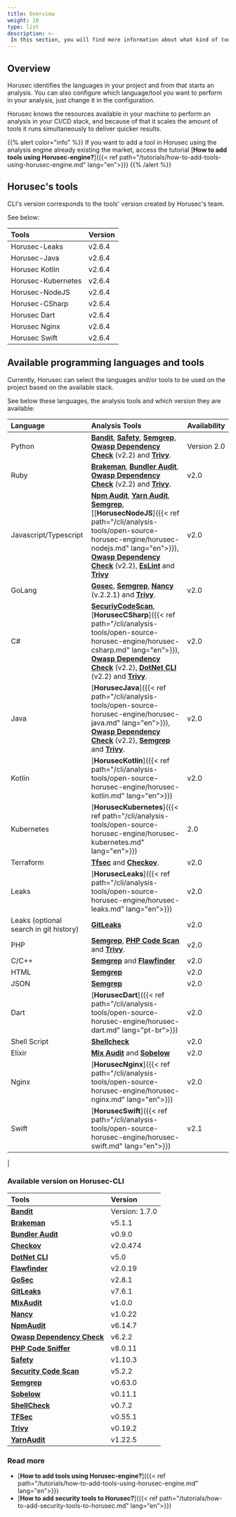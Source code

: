 ```yaml
---
title: Overview
weight: 10
type: list
description: >-
 In this section, you will find more information about what kind of tools Horusec-CLI uses in the analysis. 
---
```


## Overview 

Horusec identifies the languages in your project and from that starts an analysis. You can also configure which language/tool you want to perform in your analysis, just change it in the configuration.

Horusec knows the resources available in your machine to perform an analysis in your CI/CD stack, and because of that it scales the amount of tools it runs simultaneously to deliver quicker results.

{{% alert color="info" %}}
If you want to add a tool in Horusec using the analysis engine already existing the market, access the tutorial [**How to add tools using Horusec-engine?**]({{< ref path="/tutorials/how-to-add-tools-using-horusec-engine.md" lang="en">}})
{{% /alert %}}


## **Horusec's tools**
CLI's version corresponds to the tools' version created by Horusec's team.

See below: 

| **Tools** | **Version** |
| :--- | :--- |
| Horusec-Leaks |v2.6.4 |
| Horusec-Java |v2.6.4  | 
| Horusec Kotlin |v2.6.4 |
| Horusec-Kubernetes |v2.6.4| 
| Horusec-NodeJS |v2.6.4 |
| Horusec-CSharp |v2.6.4| 
| Horusec Dart |v2.6.4|
| Horusec Nginx |v2.6.4| 
| Horusec Swift |v2.6.4| 


## **Available programming languages and tools** 

Currently, Horusec can select the languages ​​and/or tools to be used on the project based on the available stack.

See below these languages, the analysis tools and which version they are available:

| **Language** | **Analysis Tools** | **Availability** |
| :--- | :--- | :--- | 
| Python |[**Bandit**](https://github.com/PyCQA/bandit), [**Safety**](https://github.com/pyupio/safety), [**Semgrep**](https://github.com/returntocorp/semgrep), [**Owasp Dependency Check**](https://github.com/jeremylong/DependencyCheck) (v2.2) and [**Trivy**](https://aquasecurity.github.io/trivy/v0.19.2/). | Version 2.0
| Ruby |[**Brakeman**](https://github.com/presidentbeef/brakeman), [**Bundler Audit**](https://github.com/rubysec/bundler-audit), [**Owasp Dependency Check**](https://github.com/jeremylong/DependencyCheck) (v2.2) and [**Trivy**](https://aquasecurity.github.io/trivy/v0.19.2/). | v2.0
| Javascript/Typescript |[**Npm Audit**](https://docs.npmjs.com/cli/audit), [**Yarn Audit**](https://yarnpkg.com/lang/en/docs/cli/audit/), [**Semgrep**](https://github.com/returntocorp/semgrep), [[**HorusecNodeJS**]({{< ref path="/cli/analysis-tools/open-source-horusec-engine/horusec-nodejs.md" lang="en">}}), [**Owasp Dependency Check**](https://github.com/jeremylong/DependencyCheck) (v2.2), [**EsLint**](https://github.com/eslint/eslint) and [**Trivy**](https://aquasecurity.github.io/trivy/v0.19.2/) | v2.0
| GoLang |[**Gosec**](https://github.com/securego/gosec), [**Semgrep**](https://github.com/returntocorp/semgrep), [**Nancy**](https://github.com/sonatype-nexus-community/nancy) (v.2.2.1) and [**Trivy**](https://aquasecurity.github.io/trivy/v0.19.2/). | v2.0
| C\#|[**SecuriyCodeScan**](https://security-code-scan.github.io), [**HorusecCSharp**]({{< ref path="/cli/analysis-tools/open-source-horusec-engine/horusec-csharp.md" lang="en">}}), [**Owasp Dependency Check**](https://github.com/jeremylong/DependencyCheck) (v2.2), [**DotNet CLI**](https://docs.microsoft.com/pt-br/dotnet/core/tools/dotnet-list-package) (v2.2) and [**Trivy**](https://aquasecurity.github.io/trivy/v0.19.2/).| v2.0
| Java |[**HorusecJava**]({{< ref path="/cli/analysis-tools/open-source-horusec-engine/horusec-java.md" lang="en">}}), [**Owasp Dependency Check**](https://github.com/jeremylong/DependencyCheck) (v2.2), [**Semgrep**](https://github.com/returntocorp/semgrep) and [**Trivy**](https://aquasecurity.github.io/trivy/v0.19.2/). |   v2.0
| Kotlin | [**HorusecKotlin**]({{< ref path="/cli/analysis-tools/open-source-horusec-engine/horusec-kotlin.md" lang="en">}}) | v2.0
| Kubernetes |[**HorusecKubernetes**]({{< ref path="/cli/analysis-tools/open-source-horusec-engine/horusec-kubernetes.md" lang="en">}})| 2.0
| Terraform |[**Tfsec**](https://github.com/liamg/tfsec) and [**Checkov**](https://github.com/bridgecrewio/checkov). | v2.0
| Leaks |[**HorusecLeaks**]({{< ref path="/cli/analysis-tools/open-source-horusec-engine/horusec-leaks.md" lang="en">}}) | v2.0
| Leaks \(optional search in git history\) |[**GitLeaks**](https://github.com/zricethezav/gitleaks)| v2.0
| PHP |[**Semgrep**](https://github.com/returntocorp/semgrep), [**PHP Code Scan**](https://github.com/FloeDesignTechnologies/phpcs-security-audit) and [**Trivy**](https://aquasecurity.github.io/trivy/v0.19.2/). | v2.0
| C\/C++ |[**Semgrep**](https://github.com/returntocorp/semgrep) and [**Flawfinder**](https://github.com/david-a-wheeler/flawfinder) | v2.0
| HTML |[**Semgrep**](https://github.com/returntocorp/semgrep)| v2.0
| JSON |[**Semgrep**](https://github.com/returntocorp/semgrep)| v2.0
| Dart |[**HorusecDart**]({{< ref path="/cli/analysis-tools/open-source-horusec-engine/horusec-dart.md" lang="pt-br">}})| v2.0
| Shell Script |[**Shellcheck**](https://github.com/koalaman/shellcheck)| v2.0
| Elixir |[**Mix Audit**](https://github.com/mirego/mix_audit) and [**Sobelow**](https://github.com/nccgroup/sobelow) | v2.0
| Nginx |[**HorusecNginx**]({{< ref path="/cli/analysis-tools/open-source-horusec-engine/horusec-nginx.md" lang="en">}})| v2.0
| Swift |[**HorusecSwift**]({{< ref path="/cli/analysis-tools/open-source-horusec-engine/horusec-swift.md" lang="en">}})| v2.1
|

### **Available version on Horusec-CLI**
| **Tools** | **Version** |
| :--- | :--- |
| [**Bandit**](https://github.com/ZupIT/horusec/blob/main/internal/services/formatters/python/deployments/Dockerfile) |Version: 1.7.0 |
| [**Brakeman**](https://github.com/ZupIT/horusec/blob/main/internal/services/formatters/ruby/deployments/Dockerfile) |v5.1.1  | 
| [**Bundler Audit**](https://github.com/ZupIT/horusec/blob/main/internal/services/formatters/ruby/deployments/Dockerfile) |v0.9.0| 
| [**Checkov**](https://github.com/ZupIT/horusec/blob/main/internal/services/formatters/hcl/deployments/Dockerfile) |v2.0.474| 
| [**DotNet CLI**](https://github.com/ZupIT/horusec/blob/main/internal/services/formatters/csharp/deployments/Dockerfile) |v5.0| 
| [**Flawfinder**](https://github.com/ZupIT/horusec/blob/main/internal/services/formatters/c/deployments/Dockerfile) |v2.0.19 |
| [**GoSec**](https://github.com/ZupIT/horusec/blob/main/internal/services/formatters/go/deployments/Dockerfile) |v2.8.1| 
| [**GitLeaks**](https://github.com/ZupIT/horusec/blob/main/internal/services/formatters/leaks/deployments/Dockerfile) |v7.6.1|
| [**MixAudit**](https://github.com/ZupIT/horusec/blob/main/internal/services/formatters/elixir/deployments/Dockerfile) |v1.0.0|
| [**Nancy**](https://github.com/ZupIT/horusec/blob/main/internal/services/formatters/go/deployments/Dockerfile) |v1.0.22|
| [**NpmAudit**](https://github.com/ZupIT/horusec/blob/main/internal/services/formatters/javascript/deployments/Dockerfile) |v6.14.7| 
| [**Owasp Dependency Check**](https://github.com/ZupIT/horusec/blob/main/internal/services/formatters/generic/deployments/Dockerfile) |v6.2.2| 
| [**PHP Code Sniffer**](https://github.com/ZupIT/horusec/blob/main/internal/services/formatters/php/deployments/Dockerfile) |v8.0.11|
| [**Safety**](https://github.com/ZupIT/horusec/blob/main/internal/services/formatters/python/deployments/Dockerfile) |v1.10.3| 
| [**Security Code Scan**](https://github.com/ZupIT/horusec/blob/main/internal/services/formatters/csharp/deployments/Dockerfile) |v5.2.2| 
| [**Semgrep**](https://github.com/ZupIT/horusec/blob/main/internal/services/formatters/generic/deployments/Dockerfile) |v0.63.0|
| [**Sobelow**](https://github.com/ZupIT/horusec/blob/main/internal/services/formatters/elixir/deployments/Dockerfile) |v0.11.1|
| [**ShellCheck**](https://github.com/ZupIT/horusec/blob/main/internal/services/formatters/shell/deployments/Dockerfile) |v0.7.2| 
| [**TFSec**](https://github.com/ZupIT/horusec/blob/main/internal/services/formatters/hcl/deployments/Dockerfile) |v0.55.1|
| [**Trivy**](https://github.com/ZupIT/horusec/blob/main/internal/services/formatters/generic/deployments/Dockerfile) |v0.19.2|
| [**YarnAudit**](https://github.com/ZupIT/horusec/blob/main/internal/services/formatters/javascript/deployments/Dockerfile) |v1.22.5|



### Read more
- [**How to add tools using Horusec-engine?**]({{< ref path="/tutorials/how-to-add-tools-using-horusec-engine.md" lang="en">}})
- [**How to add security tools to Horusec?**]({{< ref path="/tutorials/how-to-add-security-tools-to-horusec.md" lang="en">}})
